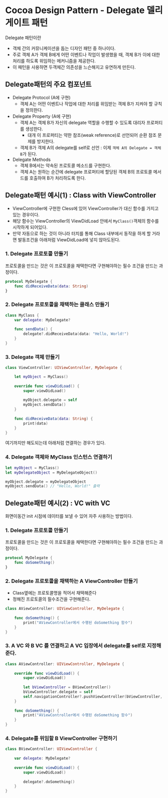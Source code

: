 # Cocoa Design Pattern - Delegate 델리게이트 패턴

Delegate 패턴이란 
- 객체 간의 커뮤니케이션을 돕는 디자인 패턴 중 하나이다. 
- 주로 객체 A가 객체 B에게 어떤 이벤트나 작업이 발생했을 때, 객체 B가 이에 대한 처리를 하도록 위임하는 메커니즘을 제공한다. 
- 이 패턴을 사용하면 두객체간 의존성을 느슨해지고 유연하게 만든다.


## Delegate패턴의 주요 컴포넌트
- Delegate Protocol (A에 구현)
    - 객체 A는 어떤 이벤트나 작업에 대한 처리를 위임받는 객체 B가 지켜야 할 규칙을 정의한다.
- Delegate Property (A에 구현)
    - 객체 A는 객체 B가 자신의 delegate 역할을 수행할 수 있도록 대리자 프로퍼티를 생성한다.
        - 대개 이 프로퍼티는 약한 참조(weak reference)로 선언되어 순환 참조 문제를 방지한다.  
    - 객체 B가 객체 A의 delegate를 self로 선언 : 이제 `객체 A의 Delegate = 객체 B`가 된다. 
- Delegate Methods 
    - 객체 B에서는 약속된 프로토콜 메소드를 구현한다.
    - 객체 A는 원하는 순간에 delegate 프로퍼티에 할당된 객체 B의 프로토콜 메서드를 호출하여 B가 처리하도록 한다.  

## Delegate패턴 예시(1) : Class with ViewController 
- ViewController에 구현한 Cless에 있어 ViewController가 대신 함수를 가지고 있는 경우이다.   
- 해당 함수는 ViewController의 ViewDidLoad 안에서 `MyClass()`객체의 함수를 시작하게 되어있다.
- 만약 자동으로 하는 것이 아니라 터치를 통해 Class 내부에서 동작을 하게 할 거라면 발동조건을 아래처럼 ViewDidLoad에 넣지 않아도된다. 

### 1. Delegate 프로토콜 만들기
프로토콜을 만드는 것은 이 프로토콜을 채택한다면 구현해야하는 필수 조건을 만드는 과정이다.
```swift
protocol MyDelegate {
    func didReceiveData(data: String)
}
```
### 2. Delegate 프로토콜을 채택하는 클래스 만들기

```swift
class MyClass {
    var delegate: MyDelegate?
    
    func sendData() {
        delegate?.didReceiveData(data: "Hello, World!")
    }
}

```
### 3. Delegate 객체 만들기
```swift
class ViewController: UIViewController, MyDelegate {

    let myObject = MyClass()
    
    override func viewDidLoad() {
        super.viewDidLoad()
        
        myObject.delegate = self
        myObject.sendData()
    }
    
    func didReceiveData(data: String) {
        print(data)
    }
}


```

여기까지만 해도되는데 아래처럼 연결하는 경우가 있다.

### 4. Delegate 객체와 MyClass 인스턴스 연결하기

```swift
let myObject = MyClass()
let myDelegateObject = MyDelegateObject()

myObject.delegate = myDelegateObject
myObject.sendData() // "Hello, World!" 출력
```


## Delegate패턴 예시(2) : VC with VC 
화면이동간 init 시점에 데이터를 보낼 수 있어 자주 사용하는 방법이다. 

### 1. Delegate 프로토콜 만들기
프로토콜을 만드는 것은 이 프로토콜을 채택한다면 구현해야하는 필수 조건을 만드는 과정이다.
```swift
protocol MyDelegate {
    func doSomething()
}
```
### 2. Delegate 프로토콜을 채택하는 A ViewController 만들기
- Class옆에는 프로토콜명을 적어서 채택해준다
- 정해진 프로토콜의 필수조건을 구현해준다. 
```swift
class AViewController: UIViewController, MyDelegate {
    
    func doSomething() {
        print("AViewController에서 수행된 doSomething 함수")
    }
}

```
### 3. A VC 와 B VC 를 연결하고 A VC 입장에서 delegate를 self로 지정해준다.  
```swift
class AViewController: UIViewController, MyDelegate {
    
    override func viewDidLoad() {
        super.viewDidLoad()
        
        let bViewController = BViewController()
        bViewController.delegate = self
        self.navigationController?.pushViewController(bViewController, animated: true)
    }
    
    func doSomething() {
        print("AViewController에서 수행된 doSomething 함수")
    }
}

```

### 4. Delegate를 위임할 B ViewController 구현하기

```swift
class BViewController: UIViewController {
    
    var delegate: MyDelegate?
    
    override func viewDidLoad() {
        super.viewDidLoad()
        
        delegate?.doSomething()
    }
}

```
